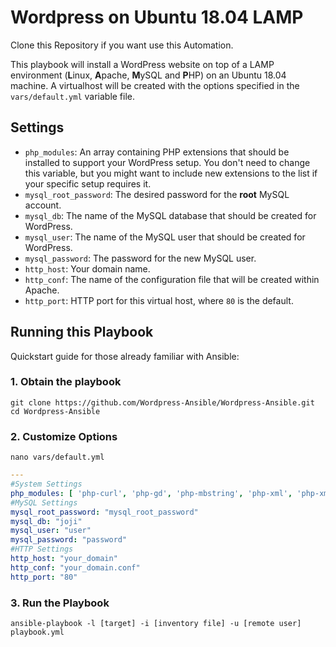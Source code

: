 # Wordpress on Ubuntu 18.04 LAMP
Clone this Repository if you want use this Automation.

This playbook will install a WordPress website on top of a LAMP environment (**L**inux, **A**pache, **M**ySQL and **P**HP) on an Ubuntu 18.04 machine. A virtualhost will be created with the options specified in the `vars/default.yml` variable file.
## Settings
- `php_modules`:  An array containing PHP extensions that should be installed to support your WordPress setup. You don't need to change this variable, but you might want to include new extensions to the list if your specific setup requires it.
- `mysql_root_password`: The desired password for the **root** MySQL account.
- `mysql_db`: The name of the MySQL database that should be created for WordPress.
- `mysql_user`: The name of the MySQL user that should be created for WordPress.
- `mysql_password`: The password for the new MySQL user.
- `http_host`: Your domain name.
- `http_conf`: The name of the configuration file that will be created within Apache.
- `http_port`: HTTP port for this virtual host, where `80` is the default. 
## Running this Playbook
Quickstart guide for those already familiar with Ansible:
### 1. Obtain the playbook
```shell
git clone https://github.com/Wordpress-Ansible/Wordpress-Ansible.git
cd Wordpress-Ansible
```
### 2. Customize Options
```shell
nano vars/default.yml
```
```yml
---
#System Settings
php_modules: [ 'php-curl', 'php-gd', 'php-mbstring', 'php-xml', 'php-xmlrpc', 'php-soap', 'php-intl', 'php-zip', 'php-fpm' ]
#MySQL Settings
mysql_root_password: "mysql_root_password"
mysql_db: "joji"
mysql_user: "user"
mysql_password: "password"
#HTTP Settings
http_host: "your_domain"
http_conf: "your_domain.conf"
http_port: "80"
```
### 3. Run the Playbook
```command
ansible-playbook -l [target] -i [inventory file] -u [remote user] playbook.yml
```
